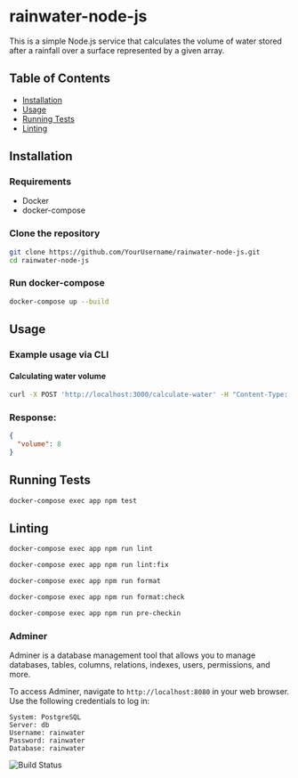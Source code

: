 # rainwater-node-js

This is a simple Node.js service that calculates the volume of water stored after a rainfall over a surface represented by a given array.

## Table of Contents

- [Installation](#installation)
- [Usage](#usage)
- [Running Tests](#running-tests)
- [Linting](#linting)

## Installation

### Requirements
* Docker
* docker-compose

### Clone the repository
```sh
git clone https://github.com/YourUsername/rainwater-node-js.git
cd rainwater-node-js
```

### Run docker-compose
```sh
docker-compose up --build
```

## Usage

### Example usage via CLI
#### Calculating water volume

```sh
curl -X POST 'http://localhost:3000/calculate-water' -H "Content-Type: application/json" -d '{"heights":[4, 1, 1, 0, 2, 3]}'
```
### Response:
```json
{
  "volume": 8
}
```
## Running Tests
```sh
docker-compose exec app npm test
```

## Linting
```sh
docker-compose exec app npm run lint
```
```sh
docker-compose exec app npm run lint:fix
```
```sh
docker-compose exec app npm run format
```
```sh
docker-compose exec app npm run format:check
```
```sh
docker-compose exec app npm run pre-checkin
```

### Adminer
Adminer is a database management tool that allows you to manage databases, tables, columns, relations, indexes, users, permissions, and more.

To access Adminer, navigate to `http://localhost:8080` in your web browser. Use the following credentials to log in:
```
System: PostgreSQL
Server: db
Username: rainwater
Password: rainwater
Database: rainwater
```


![Build Status](https://github.com/TMichaelan/rainwater-node-js/actions/workflows/ci.yml/badge.svg)